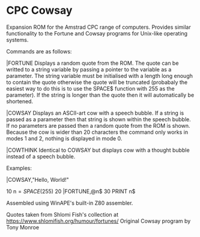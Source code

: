 # CPC Cowsay

Expansion ROM for the Amstrad CPC range of computers. Provides similar functionality to the Fortune and Cowsay programs for Unix-like operating systems.

Commands are as follows:

  |FORTUNE
    Displays a random quote from the ROM. The quote can be writted to a string variable by passing a pointer to the variable as a parameter. The string variable must be initialised with a length long enough to contain the quote otherwise the quote will be truncated (probabaly the easiest way to do this is to use the SPACE$ function with 255 as the parameter). If the string is longer than the quote then it will automatically be shortened.
  
  |COWSAY
    Displays an ASCII-art cow with a speech bubble. If a string is passed as a parameter then that string is shown within the speech bubble. If no parameters are passed then a random quote from the ROM is shown. Because the cow is wider than 20 characters the command only works in modes 1 and 2, nothing is displayed in mode 0.
  
  |COWTHINK
    Identical to COWSAY but displays cow with a thought bubble instead of a speech bubble.
    
Examples:

  |COWSAY,"Hello, World!"
  
  10 n$=SPACE$(255)
  20 |FORTUNE,@n$
  30 PRINT n$

Assembled using WinAPE's built-in Z80 assembler.

Quotes taken from Shlomi Fish's collection at https://www.shlomifish.org/humour/fortunes/
Original Cowsay program by Tony Monroe
